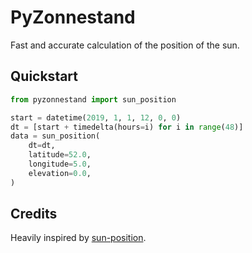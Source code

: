 # PyZonnestand

Fast and accurate calculation of the position of the sun.

## Quickstart

```python
from pyzonnestand import sun_position

start = datetime(2019, 1, 1, 12, 0, 0)
dt = [start + timedelta(hours=i) for i in range(48)]
data = sun_position(
    dt=dt,
    latitude=52.0,
    longitude=5.0,
    elevation=0.0,
)
```


## Credits

Heavily inspired by [sun-position](https://github.com/s-bear/sun-position).
